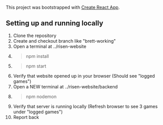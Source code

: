 This project was bootstrapped with [Create React App](https://github.com/facebook/create-react-app).

## Setting up and running locally

1. Clone the repository
2. Create and checkout branch like "brett-working"
3. Open a terminal at ../risen-website
4. >npm install
5. >npm start
6. Verify that website opened up in your browser (Should see "logged games")
7. Open a NEW terminal at ../risen-website/backend
8. >npm nodemon
9. Verify that server is running locally (Refresh browser to see 3 games under "logged games")
10. Report back